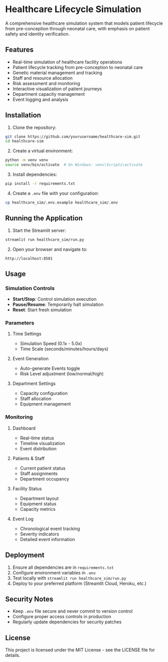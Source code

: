 # Healthcare Lifecycle Simulation

A comprehensive healthcare simulation system that models patient lifecycle from pre-conception through neonatal care, with emphasis on patient safety and identity verification.

## Features

- Real-time simulation of healthcare facility operations
- Patient lifecycle tracking from pre-conception to neonatal care
- Genetic material management and tracking
- Staff and resource allocation
- Risk assessment and monitoring
- Interactive visualization of patient journeys
- Department capacity management
- Event logging and analysis

## Installation

1. Clone the repository:
```bash
git clone https://github.com/yourusername/healthcare-sim.git
cd healthcare-sim
```

2. Create a virtual environment:
```bash
python -m venv venv
source venv/bin/activate  # On Windows: venv\Scripts\activate
```

3. Install dependencies:
```bash
pip install -r requirements.txt
```

4. Create a `.env` file with your configuration:
```bash
cp healthcare_sim/.env.example healthcare_sim/.env
```

## Running the Application

1. Start the Streamlit server:
```bash
streamlit run healthcare_sim/run.py
```

2. Open your browser and navigate to:
```
http://localhost:8501
```

## Usage

### Simulation Controls

- **Start/Stop**: Control simulation execution
- **Pause/Resume**: Temporarily halt simulation
- **Reset**: Start fresh simulation

### Parameters

1. Time Settings
   - Simulation Speed (0.1x - 5.0x)
   - Time Scale (seconds/minutes/hours/days)

2. Event Generation
   - Auto-generate Events toggle
   - Risk Level adjustment (low/normal/high)

3. Department Settings
   - Capacity configuration
   - Staff allocation
   - Equipment management

### Monitoring

1. Dashboard
   - Real-time status
   - Timeline visualization
   - Event distribution

2. Patients & Staff
   - Current patient status
   - Staff assignments
   - Department occupancy

3. Facility Status
   - Department layout
   - Equipment status
   - Capacity metrics

4. Event Log
   - Chronological event tracking
   - Severity indicators
   - Detailed event information

## Deployment

1. Ensure all dependencies are in `requirements.txt`
2. Configure environment variables in `.env`
3. Test locally with `streamlit run healthcare_sim/run.py`
4. Deploy to your preferred platform (Streamlit Cloud, Heroku, etc.)

## Security Notes

- Keep `.env` file secure and never commit to version control
- Configure proper access controls in production
- Regularly update dependencies for security patches

## License

This project is licensed under the MIT License - see the LICENSE file for details.
